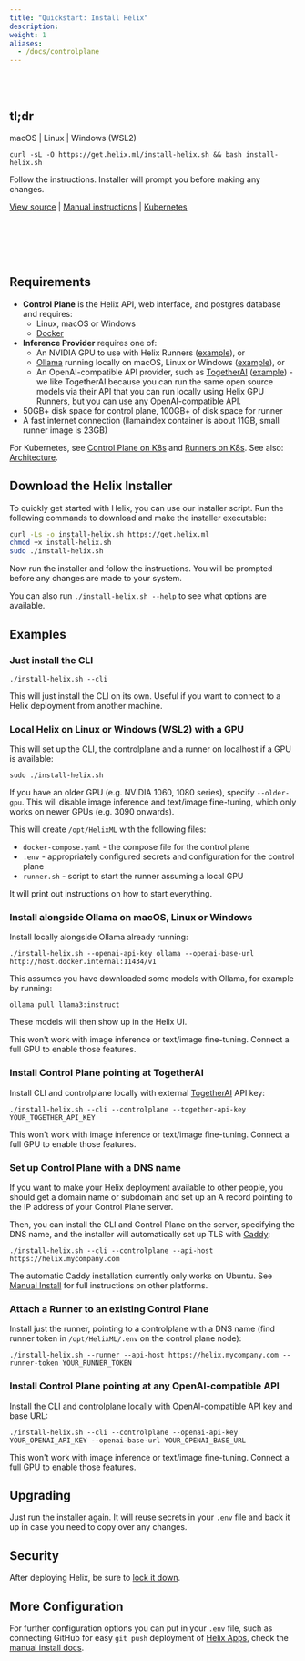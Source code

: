 ```yaml
---
title: "Quickstart: Install Helix"
description:
weight: 1
aliases:
  - /docs/controlplane
---
```


<br/>
<br/>

## tl;dr

macOS | Linux | Windows (WSL2)

```
curl -sL -O https://get.helix.ml/install-helix.sh && bash install-helix.sh
```

Follow the instructions. Installer will prompt you before making any changes.

[View source](https://get.helix.ml) | [Manual instructions](/helix/private-deployment/manual-install/) | [Kubernetes](/helix/private-deployment/helix-controlplane-helm-chart/)

<br/>
<br/>
<br/>
<br/>

## Requirements

* **Control Plane** is the Helix API, web interface, and postgres database and requires:
  * Linux, macOS or Windows
  * [Docker](https://docs.docker.com/get-started/get-docker/)
* **Inference Provider** requires one of:
  * An NVIDIA GPU to use with Helix Runners ([example](/helix/private-deployment/controlplane/#local-helix-on-linux-or-windows-wsl2-with-a-gpu)), or
  * [Ollama](https://ollama.com) running locally on macOS, Linux or Windows ([example](/helix/private-deployment/controlplane/#install-alongside-ollama)), or
  * An OpenAI-compatible API provider, such as [TogetherAI](https://together.ai) ([example](/helix/private-deployment/controlplane/#install-control-plane-pointing-at-togetherai)) - we like TogetherAI because you can run the same open source models via their API that you can run locally using Helix GPU Runners, but you can use any OpenAI-compatible API.
* 50GB+ disk space for control plane, 100GB+ of disk space for runner
* A fast internet connection (llamaindex container is about 11GB, small runner image is 23GB)

For Kubernetes, see [Control Plane on K8s](/helix/private-deployment/helix-controlplane-helm-chart/) and [Runners on K8s](/helix/private-deployment/helix-runner-helm-chart/).  See also: [Architecture](/helix/getting-started/architecture).

## Download the Helix Installer

To quickly get started with Helix, you can use our installer script. Run the following commands to download and make the installer executable:

```bash
curl -Ls -o install-helix.sh https://get.helix.ml
chmod +x install-helix.sh
sudo ./install-helix.sh
```

Now run the installer and follow the instructions. You will be prompted before any changes are made to your system.

You can also run `./install-helix.sh --help` to see what options are available.

## Examples

### Just install the CLI

```
./install-helix.sh --cli
```

This will just install the CLI on its own. Useful if you want to connect to a Helix deployment from another machine.

### Local Helix on Linux or Windows (WSL2) with a GPU

This will set up the CLI, the controlplane and a runner on localhost if a GPU is available:
```
sudo ./install-helix.sh
```

If you have an older GPU (e.g. NVIDIA 1060, 1080 series), specify `--older-gpu`. This will disable image inference and text/image fine-tuning, which only works on newer GPUs (e.g. 3090 onwards).

This will create `/opt/HelixML` with the following files:
* `docker-compose.yaml` - the compose file for the control plane
* `.env` - appropriately configured secrets and configuration for the control plane
* `runner.sh` - script to start the runner assuming a local GPU

It will print out instructions on how to start everything.

### Install alongside Ollama on macOS, Linux or Windows

Install locally alongside Ollama already running:
```
./install-helix.sh --openai-api-key ollama --openai-base-url http://host.docker.internal:11434/v1
```

This assumes you have downloaded some models with Ollama, for example by running:
```
ollama pull llama3:instruct
```
These models will then show up in the Helix UI.

This won't work with image inference or text/image fine-tuning. Connect a full GPU to enable those features.


### Install Control Plane pointing at TogetherAI

Install CLI and controlplane locally with external [TogetherAI](https://together.ai) API key:
```
./install-helix.sh --cli --controlplane --together-api-key YOUR_TOGETHER_API_KEY
```

This won't work with image inference or text/image fine-tuning. Connect a full GPU to enable those features.

### Set up Control Plane with a DNS name

If you want to make your Helix deployment available to other people, you should get a domain name or subdomain and set up an A record pointing to the IP address of your Control Plane server.

Then, you can install the CLI and Control Plane on the server, specifying the DNS name, and the installer will automatically set up TLS with [Caddy](https://caddyserver.com/):
```
./install-helix.sh --cli --controlplane --api-host https://helix.mycompany.com
```

The automatic Caddy installation currently only works on Ubuntu.
See [Manual Install](/helix/private-deployment/manual-install/) for full instructions on other platforms.


### Attach a Runner to an existing Control Plane

Install just the runner, pointing to a controlplane with a DNS name (find runner token in `/opt/HelixML/.env` on the control plane node):
```
./install-helix.sh --runner --api-host https://helix.mycompany.com --runner-token YOUR_RUNNER_TOKEN
```

### Install Control Plane pointing at any OpenAI-compatible API

Install the CLI and controlplane locally with OpenAI-compatible API key and base URL:

```
./install-helix.sh --cli --controlplane --openai-api-key YOUR_OPENAI_API_KEY --openai-base-url YOUR_OPENAI_BASE_URL
```

This won't work with image inference or text/image fine-tuning. Connect a full GPU to enable those features.

## Upgrading

Just run the installer again. It will reuse secrets in your `.env` file and back it up in case you need to copy over any changes.

## Security

After deploying Helix, be sure to [lock it down](/helix/private-deployment/manual-install/#locking-down-the-stack).

## More Configuration

For further configuration options you can put in your `.env` file, such as connecting GitHub for easy `git push` deployment of [Helix Apps](/helix/develop/apps/), check the [manual install docs](/helix/private-deployment/manual-install/).
